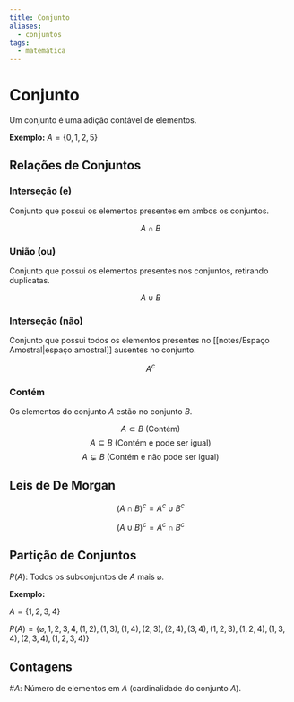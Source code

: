 ```yaml
---
title: Conjunto
aliases:
  - conjuntos
tags:
  - matemática
---
```

# Conjunto

Um conjunto é uma adição contável de elementos.

**Exemplo:** $A = \lbrace0, 1, 2, 5\rbrace$

## Relações de Conjuntos

### Interseção (e)

Conjunto que possui os elementos presentes em ambos os conjuntos.

$$A \cap B$$

### União (ou)

Conjunto que possui os elementos presentes nos conjuntos, retirando duplicatas.

$$A \cup B$$

### Interseção (não)

Conjunto que possui todos os elementos presentes no [[notes/Espaço Amostral|espaço amostral]] ausentes no conjunto.

$$A^c$$

### Contém

Os elementos do conjunto $A$ estão no conjunto $B$.

$$A \subset B \text{ (Contém)}$$
$$A \subseteq B \text{ (Contém e pode ser igual)}$$
$$A \subsetneq B \text{ (Contém e não pode ser igual)}$$

## Leis de De Morgan

$$(A \cap B)^c = A^c \cup B^c$$

$$(A \cup B)^c = A^c \cap B^c$$

## Partição de Conjuntos

$P(A)$: Todos os subconjuntos de $A$ mais $\varnothing$.

**Exemplo:**

$A = \lbrace1, 2, 3, 4\rbrace$

$P(A) = \lbrace\varnothing, 1, 2, 3, 4, (1, 2), (1, 3), (1, 4), (2, 3), (2, 4), (3, 4), (1, 2, 3), (1, 2, 4), (1, 3, 4), (2, 3, 4), (1, 2, 3, 4)\rbrace$

## Contagens

$\#A$: Número de elementos em $A$ (cardinalidade do conjunto $A$).